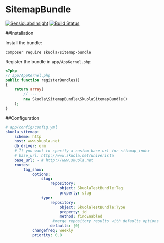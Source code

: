 # SitemapBundle
[![SensioLabsInsight](https://insight.sensiolabs.com/projects/e8e5c5e8-8536-4632-8528-796d99ed54fd/mini.png)](https://insight.sensiolabs.com/projects/e8e5c5e8-8536-4632-8528-796d99ed54fd)
[![Build Status](https://travis-ci.org/skuola/SitemapBundle.svg?branch=master)](https://travis-ci.org/skuola/SitemapBundle)

##Installation

Install the bundle:

    composer require skuola/sitemap-bundle

Register the bundle in `app/AppKernel.php`:

``` php
<?php
// app/AppKernel.php
public function registerBundles()
{
    return array(
        // ...
        new Skuola\SitemapBundle\SkuolaSitemapBundle()
    );
}
```

##Configuration

``` yml
# app/config/config.yml
skuola_sitemap:
    scheme: http
    host: www.skuola.net
    db_driver: orm
    # If you want to specify a custom base url for sitemap_index    
    # base_url: http://www.skuola.net/univerista
    base_url: ~ # http://www.skuola.net
    routes:
        tag_show:
            options:
                slug:
                    repository:
                        object: SkuolaTestBundle:Tag
                        property: slug
                type:
                    repository:
                        object: SkuolaTestBundle:Type
                        property: id
                        method: findEnabled
                     #merge repository results with defaults options   
                    defaults: [0]
            changefreq: weekly
            priority: 0.8
```
